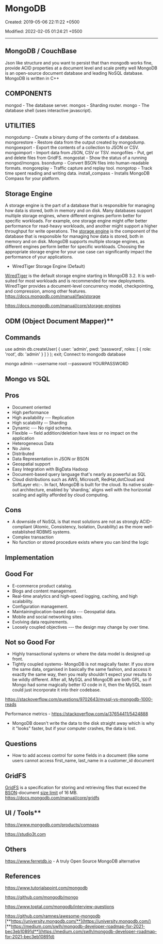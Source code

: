 # MongoDB

Created: 2019-05-06 22:11:22 +0500

Modified: 2022-02-05 01:24:21 +0500

---

## MongoDB / CouchBase

Json like structure and you want to persist that than mongodb works fine, provide ACID properties at a document level and scale pretty well
MongoDB is an open-source document database and leading NoSQL database. MongoDB is written in C++

## COMPONENTS

mongod - The database server.
mongos - Sharding router.
mongo - The database shell (uses interactive javascript).

## UTILITIES

mongodump - Create a binary dump of the contents of a database.
mongorestore - Restore data from the output created by mongodump.
mongoexport - Export the contents of a collection to JSON or CSV.
mongoimport - Import data from JSON, CSV or TSV.
mongofiles - Put, get and delete files from GridFS.
mongostat - Show the status of a running mongod/mongos.
bsondump - Convert BSON files into human-readable formats.
mongoreplay - Traffic capture and replay tool.
mongotop - Track time spent reading and writing data.
install_compass - Installs MongoDB Compass for your platform.

## Storage Engine

A storage engine is the part of a database that is responsible for managing how data is stored, both in memory and on disk. Many databases support multiple storage engines, where different engines perform better for specific workloads. For example, one storage engine might offer better performance for read-heavy workloads, and another might support a higher throughput for write operations.
The [storage engine](https://docs.mongodb.com/manual/reference/glossary/#term-storage-engine) is the component of the database that is responsible for managing how data is stored, both in memory and on disk. MongoDB supports multiple storage engines, as different engines perform better for specific workloads. Choosing the appropriate storage engine for your use case can significantly impact the performance of your applications.

- WiredTiger Storage Engine (Default)

[WiredTiger](https://docs.mongodb.com/manual/core/wiredtiger/) is the default storage engine starting in MongoDB 3.2. It is well-suited for most workloads and is recommended for new deployments. WiredTiger provides a document-level concurrency model, checkpointing, and compression, among other features.
<https://docs.mongodb.com/manual/faq/storage>

<https://docs.mongodb.com/manual/core/storage-engines>

## ODM (Object Document Mapper)**

## Commands

use admin
db.createUser(
{
user: 'admin',
pwd: 'password',
roles: [ { role: 'root', db: 'admin' } ]
}
);
exit;
Connect to mongodb database

mongo admin --username root --password YOURPASSWORD

## Mongo vs SQL

## Pros

- Document oriented
- High performance
- High availability --- Replication
- High scalability -- Sharding
- Dynamic --- No rigid schema.
- Flexible -- field addition/deletion have less or no impact on the application
- Heterogeneous Data
- No Joins
- Distributed
- Data Representation in JSON or BSON
- Geospatial support
- Easy Integration with BigData Hadoop
- Document-based query language that's nearly as powerful as SQL
- Cloud distributions such as AWS, Microsoft, RedHat,dotCloud and SoftLayer etc:-. In fact, MongoDB is built for the cloud. Its native scale-out architecture, enabled by 'sharding,' aligns well with the horizontal scaling and agility afforded by cloud computing.

## Cons

- A downside of NoSQL is that most solutions are not as strongly ACID-compliant (Atomic, Consistency, Isolation, Durability) as the more well-established RDBMS systems.
- Complex transaction
- No function or stored procedure exists where you can bind the logic

## Implementation

## Good For

- E-commerce product catalog.
- Blogs and content management.
- Real-time analytics and high-speed logging, caching, and high scalability.
- Configuration management.
- Maintaininglocation-based data --- Geospatial data.
- Mobile and social networking sites.
- Evolving data requirements.
- Loosely coupled objectives --- the design may change by over time.

## Not so Good For

- Highly transactional systems or where the data model is designed up front.
- Tightly coupled systems-   MongoDB is not magically faster. If you store the same data, organised in basically the same fashion, and access it exactly the same way, then you really shouldn't expect your results to be wildly different. After all, MySQL and MongoDB are both GPL, so if Mongo had some magically better IO code in it, then the MySQL team could just incorporate it into their codebase.

<https://stackoverflow.com/questions/9702643/mysql-vs-mongodb-1000-reads>

Performance metrics - <https://stackoverflow.com/a/37654411/5424888>

- MongoDB doesn't write the data to the disk straight away which is why it "looks" faster, but if your computer crashes, the data is lost.

## Questions

- How to add access control for some fields in a document (like some users cannot access first_name, last_name in a customer_id document

## GridFS

[GridFS](https://docs.mongodb.com/manual/reference/glossary/#term-gridfs) is a specification for storing and retrieving files that exceed the [BSON](https://docs.mongodb.com/manual/reference/glossary/#term-bson)-document [size limit](https://docs.mongodb.com/manual/reference/limits/#limit-bson-document-size) of 16 MB.
<https://docs.mongodb.com/manual/core/gridfs>

## UI / Tools**

<https://www.mongodb.com/products/compass>

<https://studio3t.com>

## Others

<https://www.ferretdb.io> - A truly Open Source MongoDB alternative

## References

<https://www.tutorialspoint.com/mongodb>

<https://github.com/mongodb/mongo>

<https://www.toptal.com/mongodb/interview-questions>

<https://github.com/ramnes/awesome-mongodb>
[**https://university.mongodb.com/**](https://university.mongodb.com/)
[**https://medium.com/swlh/mongodb-developer-roadmap-for-2021-bec3eb10891d**](https://medium.com/swlh/mongodb-developer-roadmap-for-2021-bec3eb10891d)
